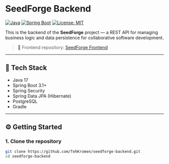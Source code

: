 # SeedForge Backend

[![Java](https://img.shields.io/badge/Java-17-blue?logo=java)](https://www.oracle.com/java/)
[![Spring Boot](https://img.shields.io/badge/Spring_Boot-3.1-success?logo=springboot)](https://spring.io/projects/spring-boot)
[![License: MIT](https://img.shields.io/badge/License-MIT-yellow.svg)](https://opensource.org/licenses/MIT)

This is the backend of the **SeedForge** project — a REST API for managing business logic and data persistence for collaborative software development.

> 🔗 Frontend repository: [SeedForge Frontend](https://github.com/TehKromen/SeedForge-frontend)

---

## 🚀 Tech Stack

- Java 17  
- Spring Boot 3.1+  
- Spring Security  
- Spring Data JPA (Hibernate)  
- PostgreSQL  
- Gradle  

---

## ⚙️ Getting Started

### 1. Clone the repository

```bash
git clone https://github.com/TehKromen/seedforge-backend.git
cd seedforge-backend
